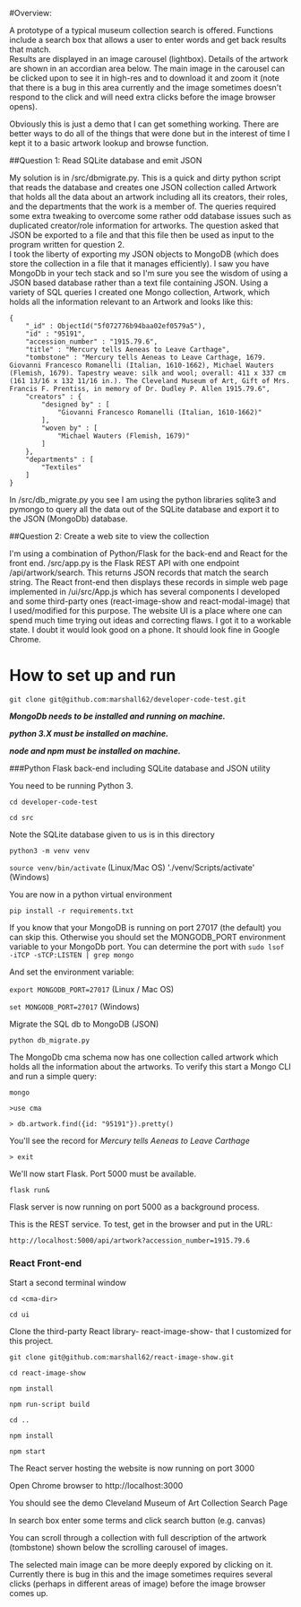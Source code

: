 #Overview:

A prototype of a typical museum collection search is offered.  Functions include
a search box that allows a user to enter words and get back results that match.  
Results are displayed in an image carousel (lightbox).  Details of the artwork
are shown in an accordian area below.   The main image in the carousel
can be clicked upon to see it in high-res and to download it and zoom it (note that
there is a bug in this area currently and the image sometimes doesn't respond
to the click and will need extra clicks before the image browser opens).

Obviously this is just a demo that I can get something working.  There are better ways
to do all of the things that were done but in the interest of time I kept it to a basic artwork
lookup and browse function.   

##Question 1: Read SQLite database and emit JSON

My solution is in /src/dbmigrate.py.  This is a quick and dirty python script
that reads the database and creates one JSON collection called Artwork that
holds all the data about an artwork including all its creators, their roles, and the 
departments that the work is a member of.   The queries required some extra
tweaking to overcome some rather odd database issues such as duplicated creator/role
information for artworks.  The question asked that JSON be exported to a file and 
that this file then be used as input to the program written for question 2.  
I took the liberty of exporting my JSON objects to MongoDB (which does store the collection in a file that
it manages efficiently).  I saw you have MongoDb in your tech stack and so I'm sure you
see the wisdom of using a JSON based database rather than a text file containing JSON.
Using a variety of SQL queries
I created one Mongo collection, Artwork, which holds all the information relevant to
an Artwork and looks like this:

```
{
	"_id" : ObjectId("5f072776b94baa02ef0579a5"),
	"id" : "95191",
	"accession_number" : "1915.79.6",
	"title" : "Mercury tells Aeneas to Leave Carthage",
	"tombstone" : "Mercury tells Aeneas to Leave Carthage, 1679. Giovanni Francesco Romanelli (Italian, 1610-1662), Michael Wauters (Flemish, 1679). Tapestry weave: silk and wool; overall: 411 x 337 cm (161 13/16 x 132 11/16 in.). The Cleveland Museum of Art, Gift of Mrs. Francis F. Prentiss, in memory of Dr. Dudley P. Allen 1915.79.6",
	"creators" : {
		"designed by" : [
			"Giovanni Francesco Romanelli (Italian, 1610-1662)"
		],
		"woven by" : [
			"Michael Wauters (Flemish, 1679)"
		]
	},
	"departments" : [
		"Textiles"
	]
}
```

In /src/db_migrate.py you see I am
using the python libraries sqlite3 and pymongo to query all the data out of the SQLite database and export it
to the JSON (MongoDb) database.



##Question 2:  Create a web site to view the collection

I'm using a combination of Python/Flask for the back-end and React for the front end.
/src/app.py is the Flask REST API with one endpoint /api/artwork/search.  This returns
JSON records that match the search string.  The React front-end then displays these
records in simple web page implemented in /ui/src/App.js which has several components
I developed and some third-party ones (react-image-show and react-modal-image) that
I used/modified for this purpose.  The website UI is a place where one can spend much
time trying out ideas and correcting flaws.  I got it to a workable state.  I doubt
it would look good on a phone.  It should look fine in Google Chrome.

# How to set up and run
`git clone git@github.com:marshall62/developer-code-test.git`


**_MongoDb needs to be installed and running on machine._**

**_python 3.X must be installed on machine._**

_**node and npm must be installed on machine.**_




###Python Flask back-end including SQLite database and JSON utility

You need to be running Python 3.

`cd developer-code-test`

`cd src`

Note the SQLite database given to us is in this directory

`python3 -m venv venv`

`source venv/bin/activate` (Linux/Mac OS)
'./venv/Scripts/activate' (Windows)

You are now in a python virtual environment

`pip install -r requirements.txt`

If you know that your MongoDB is running on port 27017 (the default) you can skip this.  Otherwise
you should set the MONGODB_PORT environment variable to your MongoDb port.  You
can determine the port with
`sudo lsof -iTCP -sTCP:LISTEN | grep mongo`

And set the environment variable:

`export MONGODB_PORT=27017` (Linux / Mac OS)

`set MONGODB_PORT=27017` (Windows)


Migrate the SQL db to MongoDB (JSON)

`python db_migrate.py`

The MongoDb cma schema now has one collection called artwork which holds all
the information about the artworks. To verify this start a Mongo CLI and run
a simple query:

`mongo`

`>use cma`

`> db.artwork.find({id: "95191"}).pretty()`

You'll see the record for _Mercury tells Aeneas to Leave Carthage_ 

`> exit`

We'll now start Flask. Port 5000 must be available.

`flask run&`

Flask server is now running on port 5000 as a background process.

This is the REST service.  To test, get in the browser and put in the URL:

`http://localhost:5000/api/artwork?accession_number=1915.79.6`


### React Front-end 

Start a second terminal window 

`cd <cma-dir>`

`cd ui`

Clone the third-party React library- react-image-show- that I customized for this project.

`git clone git@github.com:marshall62/react-image-show.git`

`cd react-image-show`

`npm install`

`npm run-script build`

`cd ..`

`npm install`

`npm start` 

The React server hosting the website is now running on port 3000 

Open Chrome browser to http://localhost:3000

You should see the demo Cleveland Museum of Art Collection Search Page

In search box enter some terms and click search button (e.g. canvas)

You can scroll through a collection with full description of the 
artwork (tombstone) shown below the scrolling carousel of images.

The selected main image can be more deeply expored by clicking on
it.  Currently there is bug in this and the image sometimes requires several
clicks (perhaps in different areas of image) before the image browser comes up.


